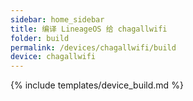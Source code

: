 ```yaml
---
sidebar: home_sidebar
title: 编译 LineageOS 给 chagallwifi
folder: build
permalink: /devices/chagallwifi/build
device: chagallwifi
---
```

{% include templates/device_build.md %}
